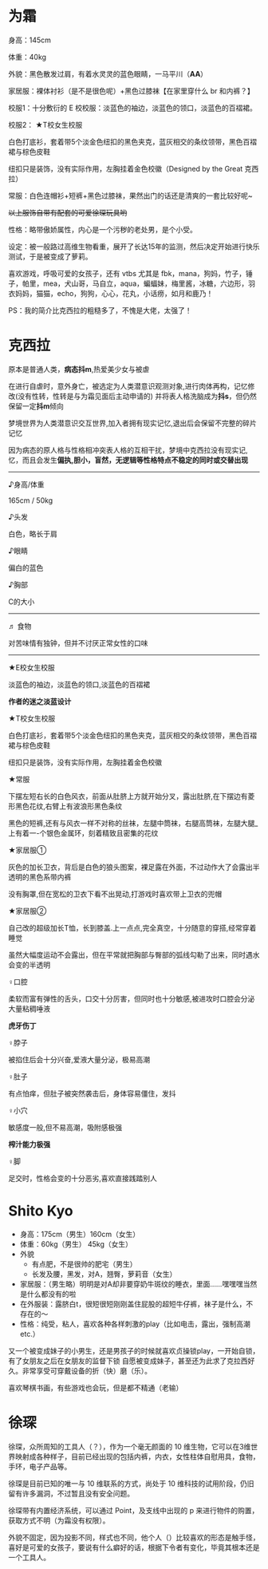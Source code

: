 # 为霜
身高：145cm

体重：40kg

外貌：黑色散发过肩，有着水灵灵的蓝色眼睛，一马平川（**AA**）

家居服：裸体衬衫（是不是很色呢）+黑色过膝袜【在家里穿什么 br 和内裤？】

校服1：十分敷衍的 E 校校服：淡蓝色的袖边，淡蓝色的领口，淡蓝色的百褶裙。

校服2： ★T校女生校服

白色打底衫，套着带5个淡金色纽扣的黑色夹克，蓝灰相交的条纹领带，黑色百褶裙与棕色皮鞋

纽扣只是装饰，没有实际作用，左胸挂着金色校徽（Designed by the Great 克西拉）

常服：白色连帽衫+短裤+黑色过膝袜，果然出门的话还是清爽的一套比较好呢~

~~以上服饰自带有配套的可爱徐琛玩具哟~~

性格：略带傲娇属性，内心是一个污秽的老处男，是个小受。

设定：被一般路过高维生物看重，展开了长达15年的监测，然后决定开始进行快乐测试，于是被变成了萝莉。

喜欢游戏，呼吸可爱的女孩子，还有 vtbs 尤其是 fbk，mana，狗妈，竹子，锤子，帕里，mea，犬山哥，马自立，aqua，蝙蝠妹，梅里酱，冰糖，六边形，羽衣妈妈，猫猫，echo，狗狗，心心，花丸，小话痨，如月和鹿乃！

PS：我的简介比克西拉的粗糙多了，不愧是大佬，太强了！

# 克西拉
原本是普通人类，**病态抖m**,热爱美少女与被虐

在进行自虐时，意外身亡，被选定为人类潜意识观测对象,进行肉体再构，记忆修改(没有性转，性转是与为霜见面后主动申请的) 并将表人格洗脑成为**抖s**，但仍然保留一定**抖m**倾向

梦境世界为人类潜意识交互世界,加入者拥有现实记忆,退出后会保留不完整的碎片记忆

因为病态的原人格与性格相冲突表人格的互相干扰，梦境中克西拉没有现实记,忆，而且会发生**偏执,胆小，盲然，无逻辑等性格特点不稳定的同时或交替出现**

***

♪身高/体重

165cm / 50kg

♪头发

白色，略长于肩

♪眼睛

偏白的蓝色

♪胸部

C的大小

***

♬ 食物

对苦味情有独钟，但并不讨厌正常女性的口味

***

★E校女生校服

淡蓝色的袖边，淡蓝色的领口,淡蓝色的百褶裙

**作者的迷之淡蓝设计**

★T校女生校服

白色打底衫，套着带5个淡金色纽扣的黑色夹克，蓝灰相交的条纹领带，黑色百褶裙与棕色皮鞋

纽扣只是装饰，没有实际作用，左胸挂着金色校徽

★常服

下摆左短右长的白色风衣，前面从肚脐上方就开始分叉，露出肚脐,在下摆边有菱形黑色花纹,右臂上有波浪形黑色条纹

黑色的短裤,还有与风衣一样不对称的丝袜，左腿中筒袜，右腿高筒袜，左腿大腿_上有着一-个银色金属环，刻着精致且密集的花纹

★家居服①

灰色的加长卫衣，背后是白色的狼头图案，裸足露在外面，不过动作大了会露出半透明的黑色系带内裤

没有胸罩,但在宽松的卫衣下看不出晃动,打游戏时喜欢带上卫衣的兜帽

★家居服②

自己改的超级加长T恤，长到膝盖.上一点点,完全真空，十分随意的穿搭,经常穿着睡觉

虽然大幅度运动不会露出，但在平常就把胸部与臀部的弧线勾勒了出来，同时遇水会变的半透明

♀口腔

柔软而富有弹性的舌头，口交十分厉害，但同时也十分敏感,被进攻时口腔会分泌大量粘稠唾液

**虎牙伤丁**

♀脖子

被掐住后会十分兴奋,爱液大量分泌，极易高潮

♀肚子

有点怕痒，但肚子被突然袭击后，身体容易僵住，发抖

♀小穴

敏感度一般,但不易高潮，吸附感极强

**榨汁能力极强**

♀脚

足交时，性格会变的十分恶劣,喜欢直接践踏别人

# Shito Kyo
- 身高：175cm（男生）160cm（女生）
- 体重：60kg（男生） 45kg（女生）
- 外貌
  - 有点肥，不是很帅的肥宅（男生）
  - 长发及腰，黑发，对A，翘臀，萝莉音（女生）
- 家居服：（男生略）明明是对A却非要穿奶牛斑纹的睡衣，里面……嘿嘿嘿当然是什么都没有的啦
- 在外服装：露脐白t，很短很短刚刚盖住屁股的超短牛仔裤，袜子是什么，不存在的～
- 性格：纯受，粘人，喜欢各种各样刺激的play（比如电击，露出，强制高潮etc.）

又一个被变成妹子的小男生，还是男孩子的时候就喜欢贞操锁play，一开始自锁，有了女朋友之后在女朋友的监督下锁
自愿被变成妹子，甚至还为此求了克拉西好久。非常享受可穿戴设备的折（快）磨（乐）。

喜欢琴棋书画，有些游戏也会玩，但是都不精通（老输）

# 徐琛
徐琛，众所周知的工具人（？），作为一个毫无颜面的 10 维生物，它可以在3维世界映射成各种样子，目前已经出现的包括内裤，内衣，女性柱体自慰用具，食物，手环，电子产品等。

徐琛是目前已知的唯一与 10 维联系的方式，尚处于 10 维科技的试用阶段，仍旧留有许多漏洞，不过暂且没有安全问题。

徐琛带有内置经济系统，可以通过 Point，及支线中出现的 p 来进行物件的购置，获取方式不明（为霜没有权限）。

外貌不固定，因为投影不同，样式也不同，他个人（）比较喜欢的形态是触手怪，喜好是可爱的女孩子，要说有什么癖好的话，根据下令者有变化，毕竟其根本还是一个工具人。

